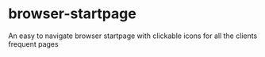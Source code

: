 # browser-startpage

An easy to navigate browser startpage with clickable icons for all the clients frequent pages